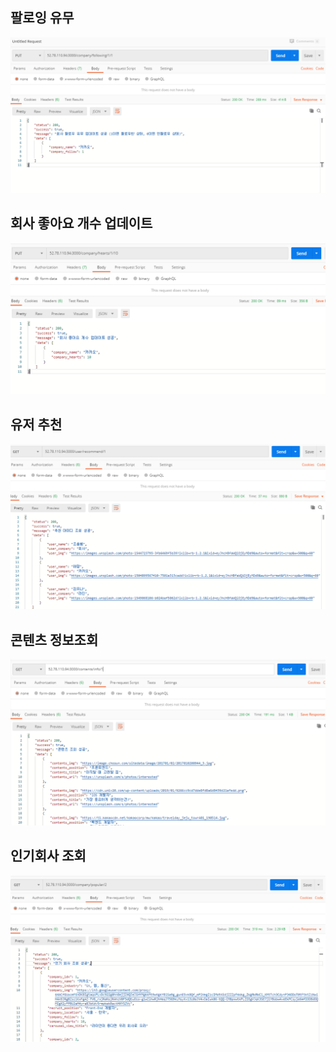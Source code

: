 ## 팔로잉 유무

![](./level3_following.png)

## 회사 좋아요 개수 업데이트

![](./level3_hearts.png)

## 유저 추천

![](./level3_recommend.png)

## 콘텐츠 정보조회

![](./level3_getContents.png)

## 인기회사 조회

![](./level3_popularCompany.png)
